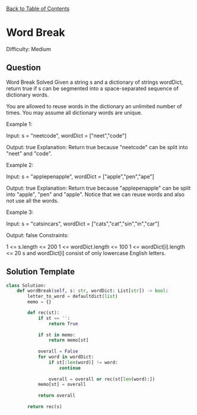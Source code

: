 [Back to Table of Contents](../../README.md)

# Word Break
Difficulty: Medium

## Question
Word Break
Solved 
Given a string s and a dictionary of strings wordDict, return true if s can be segmented into a space-separated sequence of dictionary words.

You are allowed to reuse words in the dictionary an unlimited number of times. You may assume all dictionary words are unique.

Example 1:

Input: s = "neetcode", wordDict = ["neet","code"]

Output: true
Explanation: Return true because "neetcode" can be split into "neet" and "code".

Example 2:

Input: s = "applepenapple", wordDict = ["apple","pen","ape"]

Output: true
Explanation: Return true because "applepenapple" can be split into "apple", "pen" and "apple". Notice that we can reuse words and also not use all the words.

Example 3:

Input: s = "catsincars", wordDict = ["cats","cat","sin","in","car"]

Output: false
Constraints:

1 <= s.length <= 200
1 <= wordDict.length <= 100
1 <= wordDict[i].length <= 20
s and wordDict[i] consist of only lowercase English letters.

## Solution Template
```python
class Solution:
    def wordBreak(self, s: str, wordDict: List[str]) -> bool:
        letter_to_word = defaultdict(list)
        memo = {}

        def rec(st):
            if st == '':
                return True
            
            if st in memo:
                return memo[st]
            
            overall = False
            for word in wordDict:
                if st[:len(word)] != word:
                    continue
                
                overall = overall or rec(st[len(word):])
            memo[st] = overall
            
            return overall
        
        return rec(s)

        
```
